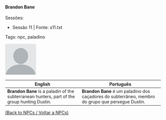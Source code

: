 
#### Brandon Bane

Sessões:  
- Sessão 11 | Fonte: s11.txt

Tags: npc, paladino

![Brandon Bane](blank.png)

| English | Português |
|---------|-----------|
| **Brandon Bane** is a paladin of the subterranean hunters, part of the group hunting Dustin. | **Brandon Bane** é um paladino dos caçadores do subterrâneo, membro do grupo que persegue Dustin. |

[(Back to NPCs / Voltar a NPCs)](npcs_list.md)


























